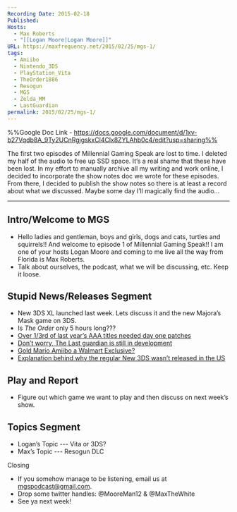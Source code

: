 ```yaml
---
Recording Date: 2015-02-18
Published: 
Hosts:
  - Max Roberts
  - "[[Logan Moore|Logan Moore]]"
URL: https://maxfrequency.net/2015/02/25/mgs-1/
tags:
  - Amiibo
  - Nintendo_3DS
  - PlayStation_Vita
  - TheOrder1886
  - Resogun
  - MGS
  - Zelda_MM
  - LastGuardian
permalink: 2015/02/25/mgs-1/
---
```

%%Google Doc Link - https://docs.google.com/document/d/1xv-b27Vqdb8A_9Ty2UCnRgjgskxCl4Clx8ZYLAhb0c4/edit?usp=sharing%%

The first two episodes of Millennial Gaming Speak are lost to time. I deleted my half of the audio to free up SSD space. It’s a real shame that these have been lost. In my effort to manually archive all my writing and work online, I decided to incorporate the show notes doc we wrote for these episodes. From there, I decided to publish the show notes so there is at least a record about what we discussed. Maybe some day I’ll magically find the audio…

---
## Intro/Welcome to MGS

- Hello ladies and gentleman, boys and girls, dogs and cats, turtles and squirrels!! And welcome to episode 1 of Millennial Gaming Speak!! I am one of your hosts Logan Moore and coming to me live all the way from Florida is Max Roberts. 
- Talk about ourselves, the podcast, what we will be discussing, etc. Keep it loose. 
## Stupid News/Releases Segment

- New 3DS XL launched last week. Lets discuss it and the new Majora’s Mask game on 3DS. 
- Is *The Order* only 5 hours long??? 
- [Over 1/3rd of last year’s AAA titles needed day one patches](http://kotaku.com/more-than-a-third-of-2014-s-big-budget-games-got-day-on-1686398805)
- [Don’t worry, The Last guardian is still in development](http://www.gamespot.com/articles/the-last-guardian-still-in-development-sony-assure/1100-6425341/)
- [Gold Mario Amiibo a Walmart Exclusive?](http://www.gamespot.com/articles/leaked-gold-mario-amiibo-appears-to-be-walmart-exc/1100-6425371/)
- [Explanation behind why the regular New 3DS wasn’t released in the US](http://www.gamespot.com/articles/nintendo-rep-explains-why-smaller-new-nintendo-3ds/1100-6425373/)

## Play and Report

- Figure out which game we want to play and then discuss on next week’s show. 

## Topics Segment

- Logan’s Topic --- Vita or 3DS?
- Max’s Topic --- Resogun DLC

Closing
- If you somehow manage to be listening, email us at mgspodcast@gmail.com. 
- Drop some twitter handles: @MooreMan12 & @MaxTheWhite
- See ya next week!

